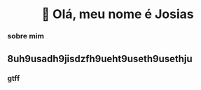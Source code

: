 <h1 align="center">👋 Olá, meu nome é Josias</h1>

### sobre mim
8uh9usadh9jisdzfh9ueht9useth9usethju
-

### gtff
<!--
**JosiasRS/JosiasRS** is a ✨ _special_ ✨ repository because its `README.md` (this file) appears on your GitHub profile.

Here are some ideas to get you started:

- 🔭 I’m currently working on ...
- 🌱 I’m currently learning ...
- 👯 I’m looking to collaborate on ...
- 🤔 I’m looking for help with ...
- 💬 Ask me about ...
- 📫 How to reach me: ...
- 😄 Pronouns: ...
- ⚡ Fun fact: ...
-->
